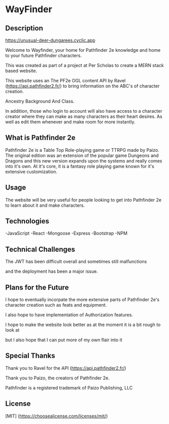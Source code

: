 # WayFinder

## Description

https://unusual-deer-dungarees.cyclic.app

Welcome to Wayfinder, your home for Pathfinder 2e knowledge and home to your future Pathfinder characters.

This was created as part of a project at Per Scholas to create a MERN stack based website.

This website uses an The PF2e OGL content API by Ravel (https://api.pathfinder2.fr/) to bring information on the ABC's of character creation.

Ancestry
Background
And Class.

In addition, those who login to account will also have access to a character creator where they can make as many characters as their heart desires.
As well as edit them whenever and make room for more instantly.

## What is Pathfinder 2e

Pathfinder 2e is a Table Top Role-playing game or TTRPG made by Paizo. The original edition was an extension of the popular game Dungeons and Dragons and this new version expands upon the systems and really comes into it's own. At it's core, it is a fantasy role playing game known for it's extensive customization.

## Usage

The website will be very useful for people looking to get into Pathfinder 2e to learn about it and make characters.

## Technologies

-JavaScript
-React
-Mongoose
-Express
-Bootstrap
-NPM

## Technical Challenges

The JWT has been difficult overall and sometimes still malfunctions

and the deployment has been a major issue.

## Plans for the Future

I hope to eventually incorpate the more extensive parts of Pathfinder 2e's character creation such as feats and equipment.

I also hope to have implementation of Authorization features.

I hope to make the website look better as at the moment it is a bit rough to look at

but I also hope that I can put more of my own flair into it

## Special Thanks

Thank you to Ravel for the API (https://api.pathfinder2.fr/)

Thank you to Paizo, the creators of Pathfinder 2e.

Pathfinder is a registered trademark of Paizo Publishing, LLC

## License

[MIT] (https://choosealicense.com/licenses/mit/)
